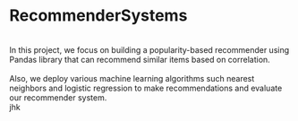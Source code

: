 # RecommenderSystems
<br> In this project, we focus on building a popularity-based recommender using Pandas library that can recommend similar items based on correlation. </br>
<br> Also, we deploy various machine learning algorithms such nearest neighbors and logistic regression to make recommendations and evaluate our recommender system. </br>
<list>
  jhk
</list>
